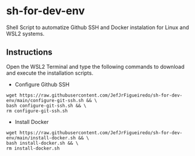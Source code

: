 # sh-for-dev-env

Shell Script to automatize Github SSH and Docker instalation for Linux and WSL2 systems.

## Instructions
Open the WSL2 Terminal and type the following commands to download and execute the installation scripts.
- Configure Github SSH
~~~shell
wget https://raw.githubusercontent.com/JefJrFigueiredo/sh-for-dev-env/main/configure-git-ssh.sh && \
bash configure-git-ssh.sh && \
rm configure-git-ssh.sh
~~~
- Install Docker
~~~shell
wget https://raw.githubusercontent.com/JefJrFigueiredo/sh-for-dev-env/main/install-docker.sh && \
bash install-docker.sh && \
rm install-docker.sh
~~~
